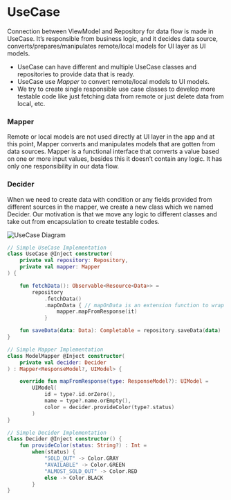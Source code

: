 # UseCase
Connection between ViewModel and Repository for data flow is made in UseCase. It’s responsible from business logic, and it 
decides data source, converts/prepares/manipulates remote/local models for UI layer as UI models.

* UseCase can have different and multiple UseCase classes and repositories to provide data that is ready.
* UseCase use *Mapper* to convert remote/local models to UI models.
* We try to create single responsible use case classes to develop more testable code like just fetching data from remote or 
just delete data from local, etc.

### Mapper
Remote or local models are not used directly at UI layer in the app and at this point, Mapper converts and manipulates models 
that are gotten from data sources. Mapper is a functional interface that converts a value based on one or more input values, 
besides this it doesn’t contain any logic. It has only one responsibility in our data flow.

### Decider
When we need to create data with condition or any fields provided from different sources in the mapper, we create a new class 
which we named Decider. Our motivation is that we move any logic to different classes and take out from encapsulation to 
create testable codes.

![UseCase Diagram](https://github.com/Trendyol/android-guidelines/blob/master/app_architecture_guideline/diagrams/use-case.png)

```kotlin
// Simple UseCase Implementation
class UseCase @Inject constructor(
    private val repository: Repository,
    private val mapper: Mapper
) {

    fun fetchData(): Observable<Resource<Data>> =
        repository
            .fetchData()
            .mapOnData { // mapOnData is an extension function to wrap data with Resource
                mapper.mapFromResponse(it) 
            }

    fun saveData(data: Data): Completable = repository.saveData(data)
}

// Simple Mapper Implementation
class ModelMapper @Inject constructor(
    private val decider: Decider
) : Mapper<ResponseModel?, UIModel> {

    override fun mapFromResponse(type: ResponseModel?): UIModel =
        UIModel(
            id = type?.id.orZero(),
            name = type?.name.orEmpty(),
            color = decider.provideColor(type?.status)
        )
}

// Simple Decider Implementation
class Decider @Inject constructor() {
    fun provideColor(status: String?) : Int =
        when(status) {
            "SOLD_OUT" -> Color.GRAY
            "AVAILABLE" -> Color.GREEN
            "ALMOST_SOLD_OUT" -> Color.RED
            else -> Color.BLACK
        }
}
```
